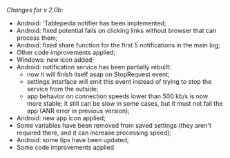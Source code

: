 _Changes for v 2.0b_:
- Android: 'Tablepedia notifier has been implemented;
- Android: fixed potential fails on clicking links without browser that can process them;
- Android: fixed share function for the first 5 notifications in the main log;
- Other code improvements applied;
- Windows: new icon added;
- Android: notification service has been partially rebuilt:
    - now it will finish itself asap on StopRequest event;
    - settings interface will emit this event instead of trying to stop the service from the outside;
    - app behavior on connection speeds lower than 500 kb/s is now more stable; it still can be slow in some cases, but it must not fail the app (ANR error in previous version);
- Android: new app icon applied;
- Some variables have been removed from saved settings (they aren't required there, and it can increase processing speed);
- Android: some tips have been updated;
- Some code improvements applied
